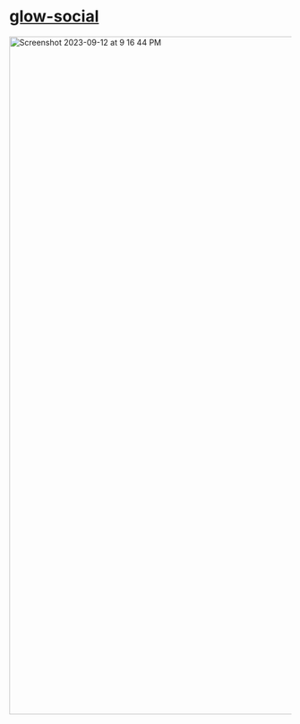 # <a href="glow.jessejesse.com">glow-social
<img width="1212" alt="Screenshot 2023-09-12 at 9 16 44 PM" src="https://github.com/sudo-self/glow-social/assets/119916323/7d7100d3-80d7-46e1-9f35-7ac479c87fbd">
